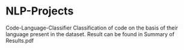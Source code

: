 # NLP-Projects
Code-Language-Classifier
Classification of code on the basis of their language present in the dataset.
Result can be found in Summary of Results.pdf
